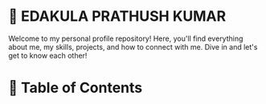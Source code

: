 # 🌟 EDAKULA PRATHUSH KUMAR
Welcome to my personal profile repository! Here, you'll find everything about me, my skills, projects, and how to connect with me. Dive in and let's get to know each other!


# 📖 Table of Contents



